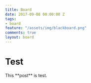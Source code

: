 ```yaml
---
title: Board
date: 2017-09-08 00:00:00 Z
tags:
- board
feature: "/assets/img/blackboard.png"
comments: true
layout: board
---
```


# Test

This \*\*post\*\* is test.